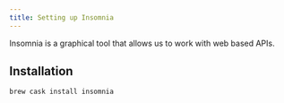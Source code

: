 ```yaml
---
title: Setting up Insomnia
---
```


Insomnia is a graphical tool that allows us to work with web based APIs.

## Installation

```sh
brew cask install insomnia
```
